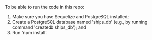 To be able to run the code in this repo:

1) Make sure you have Sequelize and PostgreSQL installed;
2) Create a PostgreSQL database named 'ships_db' (e.g., by running command 'createdb ships_db'); and
3) Run 'npm install'.